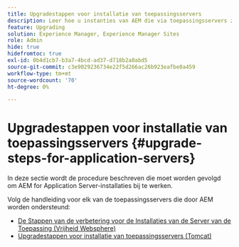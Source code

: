```yaml
---
title: Upgradestappen voor installatie van toepassingsservers
description: Leer hoe u instanties van AEM die via toepassingsservers zijn geïmplementeerd, kunt upgraden.
feature: Upgrading
solution: Experience Manager, Experience Manager Sites
role: Admin
hide: true
hidefromtoc: true
exl-id: 0b4d1cb7-b3a7-4bcd-ad37-d718b2a0abd5
source-git-commit: c3e9029236734e22f5d266ac26b923eafbe0a459
workflow-type: tm+mt
source-wordcount: '70'
ht-degree: 0%

---
```


# Upgradestappen voor installatie van toepassingsservers {#upgrade-steps-for-application-servers}

In deze sectie wordt de procedure beschreven die moet worden gevolgd om AEM for Application Server-installaties bij te werken.

Volg de handleiding voor elk van de toepassingsservers die door AEM worden ondersteund:

* [De Stappen van de verbetering voor de Installaties van de Server van de Toepassing (Vrijheid Websphere)](/help/sites-deploying/app-server-upgrade-wlp.md)
* [Upgradestappen voor installatie van toepassingsservers (Tomcat)](/help/sites-deploying/app-server-upgrade-tomcat.md)
